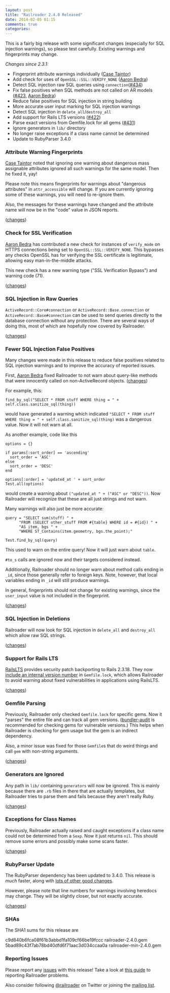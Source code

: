 ```yaml
---
layout: post
title: "Railroader 2.4.0 Released"
date: 2014-02-05 01:15
comments: true
categories: 
---
```


This is a fairly big release with some significant changes (especially for SQL injection warnings), so please test carefully. Existing warnings and fingerprints may change.

*Changes since 2.3.1:*

 * Fingerprint attribute warnings individually ([Case Taintor](https://github.com/ctaintor))
 * Add check for uses of `OpenSSL::SSL::VERIFY_NONE` ([Aaron Bedra](https://github.com/abedra/))
 * Detect SQL injection raw SQL queries using `connection`([#434](https://github.com/presidentbeef/railroader/issues/434))
 * Fix false positives when SQL methods are not called on AR models ([#423](https://github.com/presidentbeef/railroader/issues/423), [Aaron Bedra](https://github.com/abedra/))
 * Reduce false positives for SQL injection in string building
 * More accurate user input marking for SQL injection warnings
 * Detect SQL injection in `delete_all`/`destroy_all`
 * Add support for Rails LTS versions ([#422](https://github.com/presidentbeef/railroader/issues/422))
 * Parse exact versions from Gemfile.lock for all gems ([#431](https://github.com/presidentbeef/railroader/issues/431))
 * Ignore generators in `lib/` directory
 * No longer raise exceptions if a class name cannot be determined
 * Update to RubyParser 3.4.0


### Attribute Warning Fingerprints

[Case Taintor](https://github.com/ctaintor) noted that ignoring one warning about dangerous mass assignable attributes ignored all such warnings for the same model. Then he fixed it, yay!

Please note this means fingerprints for warnings about "dangerous attributes" in `attr_accessible` will change. If you are currently ignoring some of these warnings, you will need to re-ignore them.

Also, the messages for these warnings have changed and the attribute name will now be in the "code" value in JSON reports.

([changes](https://github.com/presidentbeef/railroader/pull/416))

### Check for SSL Verification

[Aaron Bedra](https://github.com/abedra/) has contributed a new check for instances of `verify_mode` on HTTPS connections being set to `OpenSSL::SSL::VERIFY_NONE`. This bypasses any checks OpenSSL has for verifying the SSL certificate is legitimate, allowing easy man-in-the-middle attacks.

This new check has a new warning type ("SSL Verification Bypass") and warning code (71).

([changes](https://github.com/presidentbeef/railroader/pull/419))

### SQL Injection in Raw Queries

`ActiveRecord::Core#connection` or `ActiveRecord::Base.connection` or `ActiveRecord::Base#connection` can be used to send queries directly to the database connection without any protection. There are several ways of doing this, most of which are hopefully now covered by Railroader.

([changes](https://github.com/presidentbeef/railroader/pull/438))

### Fewer SQL Injection False Positives

Many changes were made in this release to reduce false positives related to SQL injection warnings and to improve the accuracy of reported issues.

First, [Aaron Bedra](https://github.com/abedra/) fixed Railroader to not warn about query-like methods that were innocently called on non-ActiveRecord objects. ([changes](https://github.com/presidentbeef/railroader/pull/426))

For example, this:

    find_by_sql("SELECT * FROM stuff WHERE thing = " + self.class.sanitize_sql(thing))

would have generated a warning which indicated `"SELECT * FROM stuff WHERE thing = " + self.class.sanitize_sql(thing)` was a dangerous value. Now it will not warn at all.

As another example, code like this

    options = {}

    if params[:sort_order] == 'ascending'
      sort_order = 'ASC'
    else
      sort_order = 'DESC'
    end

    options[:order] = 'updated_at ' + sort_order
    Test.all(options)

would create a warning about `("updated_at " + ("ASC" or "DESC"))`. Now Railroader will recognize that these are all just strings and not warn.

Many warnings will also just be more accurate:

    query = "SELECT sum(stuff) " +
          "FROM (SELECT other_stuff FROM #{table} WHERE id = #{id}) " +
          "AS item, bgs " +
          "WHERE ST_Contains(item.geometry, bgs.the_point);"

    Test.find_by_sql(query)

This used to warn on the entire query! Now it will just warn about `table`.

`#to_s` calls are ignored now and their targets considered instead.

Additionally, Railroader should no longer warn about method calls ending in `_id`, since those generally refer to foreign keys. Note, however, that local variables ending in `_id` will still produce warnings.

In general, fingerprints should not change for existing warnings, since the `user_input` value is not included in the fingerprint.

([changes](https://github.com/presidentbeef/railroader/pull/440))

### SQL Injection in Deletions

Railroader will now look for SQL injection in `delete_all` and `destroy_all` which allow raw SQL strings.

([changes](https://github.com/presidentbeef/railroader/pull/438))

### Support for Rails LTS

[RailsLTS](https://railslts.com/) provides security patch backporting to Rails 2.3.18. They now [include an internal version number](http://makandracards.com/railslts/21809-how-to-find-out-your-current-rails-lts-version) in `Gemfile.lock`, which allows Railroader to avoid warning about fixed vulnerabilities in applications using RailsLTS.

([changes](https://github.com/presidentbeef/railroader/pull/437))

### Gemfile Parsing

Previously, Railroader only checked `Gemfile.lock` for specific gems. Now it "parses" the entire file and can track all gem versions. ([bundler-audit](https://github.com/rubysec/bundler-audit) is recommended for checking gems for vulnerable versions.) This helps when Railroader is checking for gem usage but the gem is an indirect dependency.

Also, a minor issue was fixed for those `Gemfile`s that do weird things and call `gem` with non-string arguments.

([changes](https://github.com/presidentbeef/railroader/pull/432))

### Generators are Ignored

Any path in `lib/` containing `generators` will now be ignored. This is mainly because there are `.rb` files in there that are actually templates, but Railroader tries to parse them and fails because they aren't really Ruby.

([changes](https://github.com/presidentbeef/railroader/pull/427))

### Exceptions for Class Names

Previously, Railroader actually raised and caught exceptions if a class name could not be determined from a `Sexp`. Now it just returns `nil`. This should remove some errors and possibly make some scans faster.

([changes](https://github.com/presidentbeef/railroader/pull/417))

### RubyParser Update

The RubyParser dependency has been updated to 3.4.0. This release is *much* faster, along with [lots of other good changes](http://blog.zenspider.com/releases/2014/02/ruby_parser-version-3-4-0-has-been-released.html).

However, please note that line numbers for warnings involving heredocs may change. They will be slightly closer, but not exactly accurate.

([changes](https://github.com/presidentbeef/railroader/commit/29239377a79bafbaddfa7664e1570d4c1f3982b5))

### SHAs

The SHA1 sums for this release are

c9d840b6fca08f61b3abbd1fa109cf66be19fccc  railroader-2.4.0.gem
5bad89c43f7ab78bd40dfd6f71aac3d034ccaa0a  railroader-min-2.4.0.gem

### Reporting Issues

Please report any [issues](https://github.com/presidentbeef/railroader/issues) with this release! Take a look at [this guide](https://github.com/presidentbeef/railroader/wiki/How-to-Report-a-Railroader-Issue) to reporting Railroader problems.

Also consider following [@railroader](https://twitter.com/railroader) on Twitter or joining the [mailing list](http://railroaderscanner.org/contact/). 

